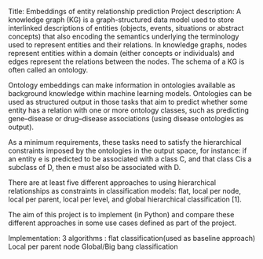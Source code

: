 Title: Embeddings of entity relationship prediction 
Project description: A knowledge graph (KG) is a graph-structured data model used to store interlinked descriptions of entities (objects, events, situations or abstract concepts) that also encoding the semantics underlying the terminology used to represent entities and their relations. In knowledge graphs, nodes represent entities within a domain (either concepts or individuals) and edges represent the relations between the nodes. The schema of a KG is often called an ontology.

Ontology embeddings can make information in ontologies available as background knowledge within machine learning models. Ontologies can be used as structured output in those tasks that aim to predict whether some entity has a relation with one or more ontology classes, such as predicting gene–disease or drug–disease associations (using disease ontologies as output).

As a minimum requirements, these tasks need to satisfy the hierarchical constraints imposed by the ontologies in the output space, for instance: if an entity e is predicted to be associated with a class C, and that class Cis a subclass of D, then e must also be associated with D.

There are at least five different approaches to using hierarchical relationships as constraints in classification models: flat, local per node, local per parent, local per level, and global hierarchical classification [1].

The aim of this project is to implement (in Python) and compare these different approaches in some use cases defined as part of the project.

Implementation:
3 algorithms : flat classification(used as baseline approach)
              Local per parent node
              Global/Big bang classification


